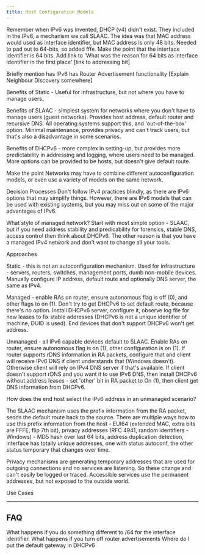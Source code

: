 ```yaml
---
title: Host Configuration Models
---
```

Remember when IPv6 was invented, DHCP (v4) didn't exist. They included in the IPv6, a mechanism we call SLAAC. The idea was that MAC address would used as interface identifier, but MAC address is only 48 bits. Needed to pad out to 64-bits, so added fffe. 
Make the point that the interface identifier is 64 bits. Add link to 'What was the reason for 64 bits as interface identifier in the first place' [link to addressing bit]

Briefly mention has IPv6 has Router Advertisement functionality [Explain Neighbour Discovery somewhere]

Benefits of Static - Useful for infrastructure, but not where you have to manage users.

Benefits of SLAAC - simplest system for networks where you don't have to manage users (guest networks). Provides host address, default router and recursive DNS. All operating systems support this, and 'out-of-the-box' option. Minimal maintenance, provides privacy and can't track users, but that's also a disadvantage in some scenarios.

Benefits of DHCPv6 - more complex in setting-up, but provides more predictability in addressing and logging, where users need to be managed. More options can be provided to be hosts, but doesn't give default route.

Make the point Networks may have to combine different autoconfiguration models, or even use a variety of models on the same network.

Decision Processes
Don't follow IPv4 practices blindly, as there are IPv6 options that may simplify things. However, there are IPv6 models that can be used with existing systems, but you may miss out on some of the major advantages of IPv6.

What style of managed network? Start with most simple option - SLAAC, but if you need address stability and predicability for forensics, stable DNS, access control then think about DHCPv6. The other reason is that you have a managed IPv4 network and don't want to change all your tools.

Approaches

Static - this is not an autoconfiguration mechanism. Used for infrastructure - servers, routers, switches, management ports, dumb non-mobile devices. Manually configure IP address, default route and optionally DNS server, the same as IPv4.

Managed - enable RAs on router, ensure autonomous flag is off (0), and other flags to on (1). Don't try to get DHCPv6 to set default route, because there's no option. Install DHCPv6 server, configure it, observe log file for new leases to fix stable addresses (DHCPv6 is not a unique identifier of machine, DUID is used). End devices that don't support DHCPv6 won't get address.

Unmanaged - all IPv6 capable devices default to SLAAC. Enable RAs on router, ensure autonomous flag is on (1), other configuration is on (1). If router supports rDNS information in RA packets, configure that and client will receive IPv6 DNS if client understands that (Windows doesn't). Otherwise client will rely on IPv4 DNS server if that's available. If client doesn't support rDNS and you want it to use IPv6 DNS, then install DHCPv6 without address leases - set 'other' bit in RA packet to On (1), then client get DNS information from DHCPv6.

How does the end host select the IPv6 address in an unmanaged scenario?

The SLAAC mechanism uses the prefix information from the RA packet, sends the default route back to the source. There are multiple ways how to use this prefix information from the host - EUI64 (extended MAC, extra bits are FFFE, flip 7th bit), privacy addresses (RFC 4941, random identifiers - Windows) - MD5 hash over last 64 bits, address duplication detection, interface has totally unique addresses, one with status autoconf, the other status temporary that changes over time. 

Privacy mechanisms are generating temporary addresses that are used for outgoing connections and no services are listening. So these change and can't easily be logged or traced. Accessible services use the permanent addresses, but not exposed to the outside world.

Use Cases




---
FAQ
---
What happens if you do something different to /64 for the interface identifier.
What happens if you turn off router advertisements
Where do I put the default gateway in DHCPv6
